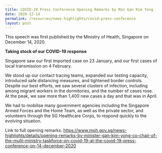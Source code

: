 ```yaml
---
title: COVID-19 Press Conference Opening Remarks by Min Gan Kim Yong
date: 2020-12-14
permalink: /resources/news-highlights/covid-press-conference
layout: post
---
```

This speech was first published by the Ministry of Health, Singapore on December 14, 2020.

**Taking stock of our COVID-19 response**

Singapore saw our first imported case on 23 January, and our first cases of local transmission on 4 February. 

We stood up our contact tracing teams, expanded our testing capacity, introduced safe distancing measures, and tightened border controls.  Despite our best efforts, we saw several clusters of infection, including among migrant workers in the dormitories, and the number of cases rose. At the peak, we saw more than 1,400 new cases  a day and that was in April. 

We had to mobilise many government agencies including the Singapore Armed Forces and the Home Team, as well as the private sector, and volunteers through the SG Healthcare Corps, to respond quickly to the evolving situation.

Link to full opening remarks: https://www.moh.gov.sg/news-highlights/details/opening-remarks-by-minister-gan-kim-yong-co-chair-of-the-multi-ministry-taskforce-on-covid-19-at-the-covid-19-press-conference-on-14-december-2020